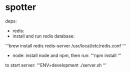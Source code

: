 # spotter

deps:
- redis:
 - install and run redis database:

‘‘‘brew install redis
redis-server /usr/local/etc/redis.conf
‘‘‘
- node: install node and npm, then run:
‘‘‘npm install ‘‘‘

to start server:
‘‘‘ENV=development ./server.sh
‘‘‘
